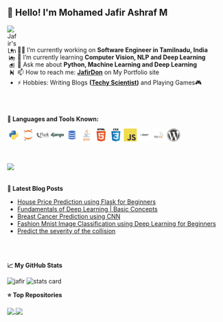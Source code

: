 <h2>👋 Hello! I'm Mohamed Jafir Ashraf M</h2>

<p align="center">
  <a href="https://www.linkedin.com/in/mohamed-jafir-ashraf-bb3974192/">
  <img align="left" alt="Jafir's LinkedIN" width="22px" src="https://raw.githubusercontent.com/peterthehan/peterthehan/master/assets/linkedin.svg" />
</a> 
</p>

<br />
<br />

- 👨‍💻 I’m currently working on **Software Engineer in Tamilnadu, India**
- 🌱 I’m currently learning **Computer Vision, NLP and Deep Learning**
- 💬 Ask me about **Python, Machine Learning and Deep Learning**
- 📫 How to reach me: **[JafirDon](http://jafirdon.rf.gd/)** on My Portfolio site
- ⚡ Hobbies: Writing Blogs **([Techy Scientist](http://techyscientists.blogspot.com/))** and Playing Games🎮  

<br />
<br />

**🔭 Languages and Tools Known:**  

<code><img height="30" src="https://raw.githubusercontent.com/github/explore/80688e429a7d4ef2fca1e82350fe8e3517d3494d/topics/python/python.png"></code>
<code><img height="30" src="https://raw.githubusercontent.com/github/explore/80688e429a7d4ef2fca1e82350fe8e3517d3494d/topics/jupyter-notebook/jupyter-notebook.png"></code>
<code><img height="30" src="https://raw.githubusercontent.com/github/explore/80688e429a7d4ef2fca1e82350fe8e3517d3494d/topics/flask/flask.png"></code>
<code><img height="30" src="https://raw.githubusercontent.com/github/explore/80688e429a7d4ef2fca1e82350fe8e3517d3494d/topics/django/django.png"></code>
<code><img height="30" src="https://raw.githubusercontent.com/github/explore/80688e429a7d4ef2fca1e82350fe8e3517d3494d/topics/sql/sql.png"></code>
<code><img height="30" src="https://raw.githubusercontent.com/github/explore/80688e429a7d4ef2fca1e82350fe8e3517d3494d/topics/java/java.png"></code>
<code><img height="30" src="https://raw.githubusercontent.com/github/explore/80688e429a7d4ef2fca1e82350fe8e3517d3494d/topics/html/html.png"></code>
<code><img height="30" src="https://raw.githubusercontent.com/github/explore/80688e429a7d4ef2fca1e82350fe8e3517d3494d/topics/css/css.png"></code>
<code><img height="30" src="https://raw.githubusercontent.com/github/explore/80688e429a7d4ef2fca1e82350fe8e3517d3494d/topics/javascript/javascript.png"></code>
<code><img height="30" src="https://raw.githubusercontent.com/github/explore/80688e429a7d4ef2fca1e82350fe8e3517d3494d/topics/jquery/jquery.png"></code>
<code><img height="30" src="https://raw.githubusercontent.com/github/explore/80688e429a7d4ef2fca1e82350fe8e3517d3494d/topics/mysql/mysql.png"></code>
<code><img height="30" src="https://raw.githubusercontent.com/github/explore/80688e429a7d4ef2fca1e82350fe8e3517d3494d/topics/wordpress/wordpress.png"></code>

<br />
<br />

<img src="https://github-readme-stats.vercel.app/api/top-langs/?username=JafirDon">

<br />
<br />

**📝 Latest Blog Posts**

<!-- BLOG-POST-LIST:START -->
- [House Price Prediction using Flask for Beginners](https://techyscientists.blogspot.com/2021/07/house-price-prediction-using-flask.html)
- [Fundamentals of Deep Learning | Basic Concepts](https://techyscientists.blogspot.com/2021/12/fundamentals-of-deep-learning-basic.html)
- [Breast Cancer Prediction using CNN](https://techyscientists.blogspot.com/2021/08/breast-cancer-prediction.html)
- [Fashion Mnist Image Classification using Deep Learning for Beginners](https://techyscientists.blogspot.com/2021/08/fashion-mnist-image-classification.html)
- [Predict the severity of the collision](https://jafirdonblogs.blogspot.com/2020/09/predict-severity-of-collision.html)
<!-- BLOG-POST-LIST:END -->

<br />
<br />

**📈 My GitHub Stats**

<img src="https://github-readme-stats.vercel.app/api?username=JafirDon&show_icons=true&theme=solarized-light" alt="jafir" />
<img alt= "stats card" src="https://github-readme-streak-stats.herokuapp.com/?user=JafirDon&theme=solarized-light">

<br />
  
**⭐ Top Repositories**


<a href="https://github.com/JafirDon/Machine_Learning_Projects">
  <img align="center" src="https://github-readme-stats.vercel.app/api/pin/?username=JafirDon&repo=Machine_Learning_Projects&theme=buefy" />
</a>
<a href="https://github.com/JafirDon/House-price-prediction-using-flask">
  <img align="center" src="https://github-readme-stats.vercel.app/api/pin/?username=JafirDon&repo=House-price-prediction-using-flask&theme=buefy" />
</a>


